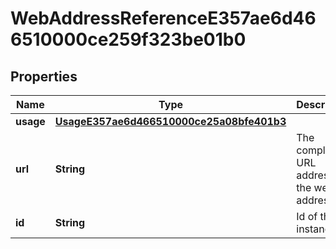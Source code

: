 

# WebAddressReferenceE357ae6d466510000ce259f323be01b0


## Properties

| Name | Type | Description | Notes |
|------------ | ------------- | ------------- | -------------|
|**usage** | [**UsageE357ae6d466510000ce25a08bfe401b3**](UsageE357ae6d466510000ce25a08bfe401b3.md) |  |  [optional] |
|**url** | **String** | The complete URL address for the web address. |  [optional] |
|**id** | **String** | Id of the instance |  [optional] |



